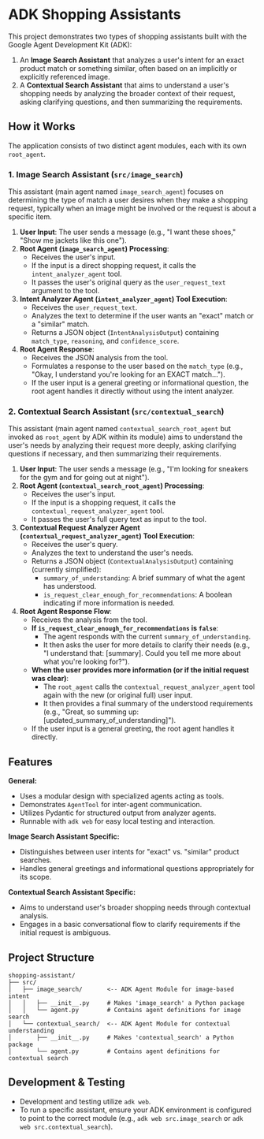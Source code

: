 # ADK Shopping Assistants

This project demonstrates two types of shopping assistants built with the Google Agent Development Kit (ADK):
1.  An **Image Search Assistant** that analyzes a user's intent for an exact product match or something similar, often based on an implicitly or explicitly referenced image.
2.  A **Contextual Search Assistant** that aims to understand a user's shopping needs by analyzing the broader context of their request, asking clarifying questions, and then summarizing the requirements.

## How it Works

The application consists of two distinct agent modules, each with its own `root_agent`.

### 1. Image Search Assistant (`src/image_search`)

This assistant (main agent named `image_search_agent`) focuses on determining the type of match a user desires when they make a shopping request, typically when an image might be involved or the request is about a specific item.

1.  **User Input**: The user sends a message (e.g., "I want these shoes," "Show me jackets like this one").
2.  **Root Agent (`image_search_agent`) Processing**:
    *   Receives the user's input.
    *   If the input is a direct shopping request, it calls the `intent_analyzer_agent` tool.
    *   It passes the user's original query as the `user_request_text` argument to the tool.
3.  **Intent Analyzer Agent (`intent_analyzer_agent`) Tool Execution**:
    *   Receives the `user_request_text`.
    *   Analyzes the text to determine if the user wants an "exact" match or a "similar" match.
    *   Returns a JSON object (`IntentAnalysisOutput`) containing `match_type`, `reasoning`, and `confidence_score`.
4.  **Root Agent Response**:
    *   Receives the JSON analysis from the tool.
    *   Formulates a response to the user based on the `match_type` (e.g., "Okay, I understand you're looking for an EXACT match...").
    *   If the user input is a general greeting or informational question, the root agent handles it directly without using the intent analyzer.

### 2. Contextual Search Assistant (`src/contextual_search`)

This assistant (main agent named `contextual_search_root_agent` but invoked as `root_agent` by ADK within its module) aims to understand the user's needs by analyzing their request more deeply, asking clarifying questions if necessary, and then summarizing their requirements.

1.  **User Input**: The user sends a message (e.g., "I'm looking for sneakers for the gym and for going out at night").
2.  **Root Agent (`contextual_search_root_agent`) Processing**:
    *   Receives the user's input.
    *   If the input is a shopping request, it calls the `contextual_request_analyzer_agent` tool.
    *   It passes the user's full query text as input to the tool.
3.  **Contextual Request Analyzer Agent (`contextual_request_analyzer_agent`) Tool Execution**:
    *   Receives the user's query.
    *   Analyzes the text to understand the user's needs.
    *   Returns a JSON object (`ContextualAnalysisOutput`) containing (currently simplified):
        *   `summary_of_understanding`: A brief summary of what the agent has understood.
        *   `is_request_clear_enough_for_recommendations`: A boolean indicating if more information is needed.
4.  **Root Agent Response Flow**:
    *   Receives the analysis from the tool.
    *   **If `is_request_clear_enough_for_recommendations` is `false`**:
        *   The agent responds with the current `summary_of_understanding`.
        *   It then asks the user for more details to clarify their needs (e.g., "I understand that: [summary]. Could you tell me more about what you're looking for?").
    *   **When the user provides more information (or if the initial request was clear)**:
        *   The `root_agent` calls the `contextual_request_analyzer_agent` tool again with the new (or original full) user input.
        *   It then provides a final summary of the understood requirements (e.g., "Great, so summing up: [updated_summary_of_understanding]").
    *   If the user input is a general greeting, the root agent handles it directly.

## Features

**General:**
*   Uses a modular design with specialized agents acting as tools.
*   Demonstrates `AgentTool` for inter-agent communication.
*   Utilizes Pydantic for structured output from analyzer agents.
*   Runnable with `adk web` for easy local testing and interaction.

**Image Search Assistant Specific:**
*   Distinguishes between user intents for "exact" vs. "similar" product searches.
*   Handles general greetings and informational questions appropriately for its scope.

**Contextual Search Assistant Specific:**
*   Aims to understand user's broader shopping needs through contextual analysis.
*   Engages in a basic conversational flow to clarify requirements if the initial request is ambiguous.

## Project Structure
```
shopping-assistant/
├── src/
│   ├── image_search/       <-- ADK Agent Module for image-based intent
│   │   ├── __init__.py     # Makes 'image_search' a Python package
│   │   └── agent.py        # Contains agent definitions for image search
│   └── contextual_search/  <-- ADK Agent Module for contextual understanding
│       ├── __init__.py     # Makes 'contextual_search' a Python package
│       └── agent.py        # Contains agent definitions for contextual search
```

## Development & Testing

*   Development and testing utilize `adk web`.
*   To run a specific assistant, ensure your ADK environment is configured to point to the correct module (e.g., `adk web src.image_search` or `adk web src.contextual_search`).
